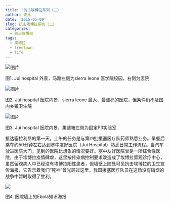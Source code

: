 ```yaml
---
title: '抗击埃博拉系列（二）'
author: 波比
date: '2015-05-09'
slug: 抗击埃博拉系列（二）
categories:
  - 抗击埃博拉
tags:
  - 埃博拉
  - freetown
  - life
---
```


![图片](http://r.photo.store.qq.com/psb?/V10n8yPI3UP4oC/EfPqlm1xyHYpXqZVJRDPFwyLhuGbMzubrN7xNIxZxlE!/o/dL4UVG5lKAAA&ek=1&kp=1&pt=0&bo=iBeAAtM6QAYFAJE!&t=5&su=1260494945&tm=1484499600&sce=0-12-12&rf=2-9)

图1. Jui hospital 外景，马路左侧为sierra leone 医学院校园，右侧为医院

![图片](http://r.photo.store.qq.com/psb?/V10n8yPI3UP4oC/UBcsGb*qhsDTa6THhNB*PsN7WvrL7zsh9RVivKGNwUI!/o/dNxmtW3MEQAA&ek=1&kp=1&pt=0&bo=PQ2AAhohQAYFAOw!&t=5&su=1132419073&tm=1484499600&sce=0-12-12&rf=2-9)

图2. Jui hospital 医院内景，sierra leone 最大、最漂亮的医院，但条件仍不及国内乡镇卫生院

![图片](http://r.photo.store.qq.com/psb?/V10n8yPI3UP4oC/i.KhrqwRSYGsX5xBkodw0OzN2yrcMzgsNp1OsYmow4k!/o/dH7YsG3KEQAA&ek=1&kp=1&pt=0&bo=ThiAAsI8QAYFAE8!&t=5&su=1116066801&tm=1484499600&sce=0-12-12&rf=2-9)

图3. Jui hospital 医院内景，集装箱左侧为固定P3实验室

抵达塞拉利昂的第一天，上午的任务是与第四批援塞医疗队药师熟悉业务。早餐后乘车约50分钟左右达到塞中友好医院（Jui Hospital）熟悉日常工作流程。当汽车驶进医院大门，见到的医院比想象的情况要好。塞中友好医院曾是一所综合性医院，由于埃博拉疫情肆虐，这里按传染病控制要求改造成了埃博拉留观诊疗中心，虽然留观病人中已经没有埃博拉阳性患者，但墙壁上随处可见抗击埃博拉的卫生宣传海报，它告示着我们“死神”曾光顾过这里，我国援塞医疗队员在这场没有硝烟的战争中暂时取得了胜利。

![](http://www.tanboyu.com/wp-content/uploads/2017/01/img_587badfe853f5.png)

图4. 医院墙上的Ebola知识海报
